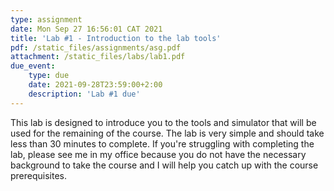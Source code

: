 ```yaml
---
type: assignment
date: Mon Sep 27 16:56:01 CAT 2021
title: 'Lab #1 - Introduction to the lab tools'
pdf: /static_files/assignments/asg.pdf
attachment: /static_files/labs/lab1.pdf
due_event: 
    type: due
    date: 2021-09-28T23:59:00+2:00
    description: 'Lab #1 due'
---
```

This lab is designed to introduce you to the tools and simulator that will be used for the remaining of the course. The lab is very simple and should take less than 30 minutes to complete. If you're struggling with completing the lab, please see me in my office because you do not have the necessary background to take the course and I will help you catch up with the course prerequisites. 
